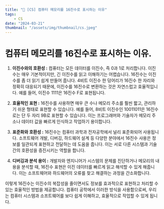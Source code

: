```yaml
---
title: "💾 [CS] 컴퓨터 메모리를 16진수로 표시하는 이유"
tags:
    - CS
date: "2024-03-21"
thumbnail: "/assets/img/thumbnail/cs.jpeg"
---
```


# 컴퓨터 메모리를 16진수로 표시하는 이유.

1. **이진수와의 호환성 :** 컴퓨터는 모든 데이터를 이진수, 즉 0과 1로 처리합니다. 이진수는 매우 기본적이지만, 긴 이진수를 읽고 이해하기는 어렵습니다. 16진수는 이진수를 좀 더 읽기 쉽게 만들어 줍니다. 4비트 이진수 한 덩어리가 16진수 한 자리와 정확히 대응되기 때문에, 이진수를 16진수로 변환하는 것은 자연스럽고 효율적입니다. 예를 들어, 이진수 1111은 16진수 F로 표현됩니다.

2. **효율적인 표현 :** 16진수를 사용하면 매우 큰 수나 메모리 주소를 훨씬 짧고, 관리하기 쉬운 형태로 표현할 수 있습니다. 예를 들어, 8비트 이진수인 10011011은 16진수로는 단 두 자리 9B로 표현할 수 있습니다. 이는 프로그래머와 기술자가 메모리 주소나 데이터 값을 빠르게 인식하고 작업하기 용이합니다.

3. **표준화와 호환성 :** 16진수는 컴퓨터 과학과 전자공학에서 널리 표준화되어 사용됩니다. 소프트웨어 개발, 디버깅, 하드웨어 설계 등 다양한 분야에서 16진수 사용은 정보를 일관되게 표현하고 전달하는 데 도움을 줍니다. 이는 서로 다른 시스템과 기술 간의 호환성을 증진시키는 역할을 합니다.

4. **디버깅과 분석 용이 :** 개발자와 엔지니어가 시스템의 문제를 진단하거나 메모리의 내용을 분석할 때, 16진수 표현은 이진 데이터를 빠르게 읽고 해석할 수 있게 해줍니다. 이는 소프트웨어와 하드웨어의 오류를 찾고 해결하는 과정을 간소화합니다.

이렇게 16진수는 이진수의 복잡성을 줄이면서도 정보를 효과적으로 표현하고 처리할 수 있는 효율적인 방법을 제공합니다.
컴퓨터 공학에서 이러한 방식을 사용함으로써, 우리는 컴퓨터 시스템과 소프트웨어를 보다 쉽게 이해하고, 효율적으로 작업할 수 있게 됩니다.
